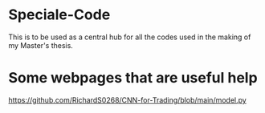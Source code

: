 # Speciale-Code

This is to be used as a central hub for all the codes used in the making of my Master's thesis.

# Some webpages that are useful help

https://github.com/RichardS0268/CNN-for-Trading/blob/main/model.py